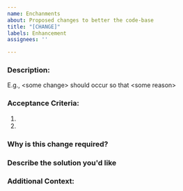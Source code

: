 ```yaml
---
name: Enchanments
about: Proposed changes to better the code-base
title: "[CHANGE]"
labels: Enhancement
assignees: ''

---
```


### Description: 

E.g.,  \<some change\> should occur so that \<some reason\>


### Acceptance Criteria:

1) 
2)


### Why is this change required?

### Describe the solution you'd like

### Additional Context:
